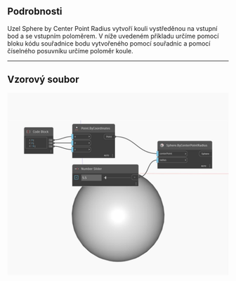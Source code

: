 ## Podrobnosti
Uzel Sphere by Center Point Radius vytvoří kouli vystředěnou na vstupní bod a se vstupním poloměrem. V níže uvedeném příkladu určíme pomocí bloku kódu souřadnice bodu vytvořeného pomocí souřadnic a pomocí číselného posuvníku určíme poloměr koule.
___
## Vzorový soubor

![ByCenterPointRadius](./Autodesk.DesignScript.Geometry.Sphere.ByCenterPointRadius_img.jpg)

